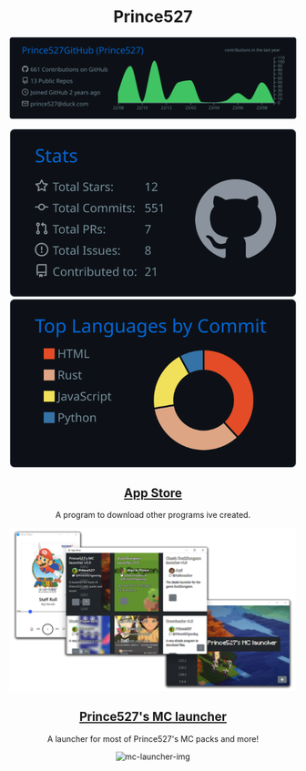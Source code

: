 <h1 align="center">Prince527</h1>

<p align="center">
 <img src="https://raw.githubusercontent.com/Prince527GitHub/Prince527GitHub/main/profile-summary-card-output/github_dark/0-profile-details.svg" alt="profile-card">
</p>

<p align="center">
 <img src="https://raw.githubusercontent.com/Prince527GitHub/Prince527GitHub/main/profile-summary-card-output/github_dark/3-stats.svg" alt="profile-stats">
 <img src="https://raw.githubusercontent.com/Prince527GitHub/Prince527GitHub/main/profile-summary-card-output/github_dark/2-most-commit-language.svg" alt="commit-languages">
</p>

<h2 align="center">
 <a href="https://github.com/Prince527GitHub/App-Store">App Store</a>
</h2>

<p align="center">A program to download other programs ive created.</p>

<p align="center">
 <img src="https://raw.githubusercontent.com/Prince527GitHub/App-Store/images/apps/app-store.png" alt="app-store-img">
</p>

<h2 align="center">
 <a href="https://github.com/Prince527GitHub/Prince527-MC-launcher">Prince527's MC launcher</a>
</h2>

<p align="center">A launcher for most of Prince527's MC packs and more!</p>
 
<p align="center">
 <img src="https://prince527github.github.io/Prince527-MC-launcher/assets/img/main-menu.jpg" alt="mc-launcher-img">
</p>
